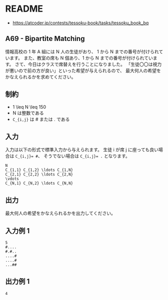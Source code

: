 # README
- <https://atcoder.jp/contests/tessoku-book/tasks/tessoku_book_bq>
## A69 - Bipartite Matching
情報高校の 1 年 A 組には N 人の生徒がおり、
1 から N までの番号が付けられています。
また、教室の席も N 個あり、1 から N までの番号が付けられています。
さて、今日はクラスで席替えを行うことになりました。
「生徒〇〇は視力が悪いので前の方が良い」といった希望が与えられるので、
最大何人の希望をかなえられるかを求めてください。
## 制約
* 1 \leq N \leq 150
* N は整数である
* `C_{i,j}` は # または . である
## 入力
入力は以下の形式で標準入力から与えられます。
生徒 i が席 j に座っても良い場合は `C_{i,j}= #`、
そうでない場合は `C_{i,j}= .` となります。

```
N
C_{1,1} C_{1,2} \ldots C_{1,N}
C_{2,1} C_{2,2} \ldots C_{2,N}
\vdots
C_{N,1} C_{N,2} \ldots C_{N,N}
```
## 出力
最大何人の希望をかなえられるかを出力してください。
## 入力例 1
```
5
#....
#.#..
....#
....#
...##
```
## 出力例 1
```
4
```
